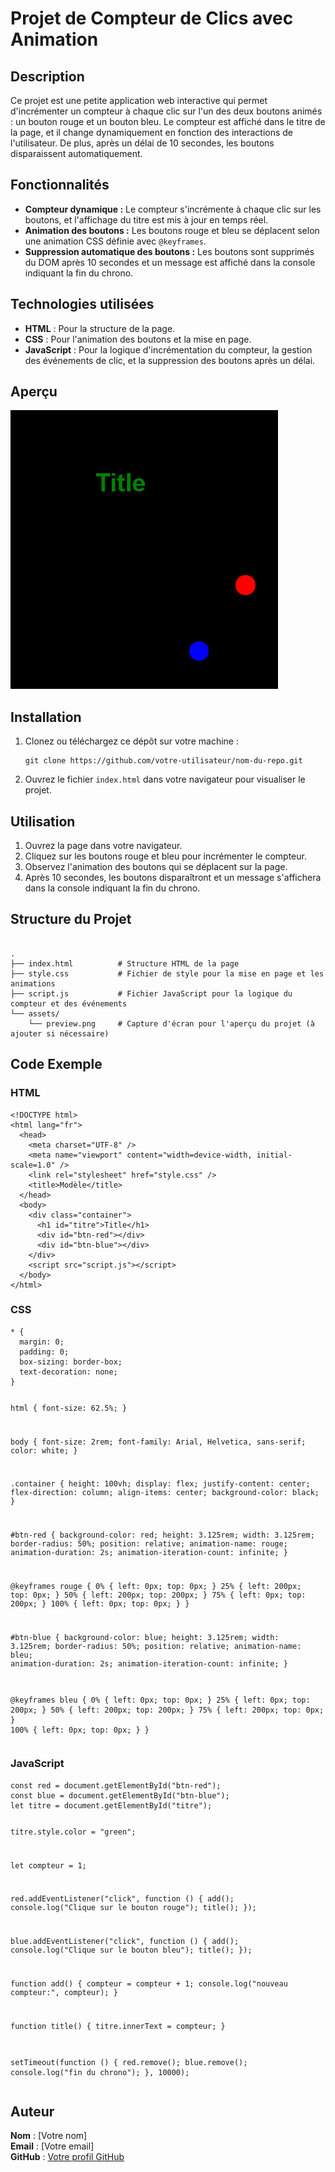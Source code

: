 <h1>Projet de Compteur de Clics avec Animation</h1>

<h2>Description</h2>
<p>Ce projet est une petite application web interactive qui permet d'incrémenter un compteur à chaque clic sur l'un des deux boutons animés : un bouton rouge et un bouton bleu. Le compteur est affiché dans le titre de la page, et il change dynamiquement en fonction des interactions de l'utilisateur. De plus, après un délai de 10 secondes, les boutons disparaissent automatiquement.</p>

<h2>Fonctionnalités</h2>
<ul>
  <li><strong>Compteur dynamique :</strong> Le compteur s'incrémente à chaque clic sur les boutons, et l'affichage du titre est mis à jour en temps réel.</li>
  <li><strong>Animation des boutons :</strong> Les boutons rouge et bleu se déplacent selon une animation CSS définie avec <code>@keyframes</code>.</li>
  <li><strong>Suppression automatique des boutons :</strong> Les boutons sont supprimés du DOM après 10 secondes et un message est affiché dans la console indiquant la fin du chrono.</li>
</ul>

<h2>Technologies utilisées</h2>
<ul>
  <li><strong>HTML</strong> : Pour la structure de la page.</li>
  <li><strong>CSS</strong> : Pour l'animation des boutons et la mise en page.</li>
  <li><strong>JavaScript</strong> : Pour la logique d'incrémentation du compteur, la gestion des événements de clic, et la suppression des boutons après un délai.</li>
</ul>

<h2>Aperçu</h2>
<p><img src="./assets/preview.png" alt="Aperçu du projet"></p>

<h2>Installation</h2>
<ol>
  <li>Clonez ou téléchargez ce dépôt sur votre machine :
    <pre><code>git clone https://github.com/votre-utilisateur/nom-du-repo.git</code></pre>
  </li>
  <li>Ouvrez le fichier <code>index.html</code> dans votre navigateur pour visualiser le projet.</li>
</ol>

<h2>Utilisation</h2>
<ol>
  <li>Ouvrez la page dans votre navigateur.</li>
  <li>Cliquez sur les boutons rouge et bleu pour incrémenter le compteur.</li>
  <li>Observez l'animation des boutons qui se déplacent sur la page.</li>
  <li>Après 10 secondes, les boutons disparaîtront et un message s'affichera dans la console indiquant la fin du chrono.</li>
</ol>

<h2>Structure du Projet</h2>
<pre><code>
.
├── index.html          # Structure HTML de la page
├── style.css           # Fichier de style pour la mise en page et les animations
├── script.js           # Fichier JavaScript pour la logique du compteur et des événements
└── assets/
    └── preview.png     # Capture d'écran pour l'aperçu du projet (à ajouter si nécessaire)
</code></pre>

<h2>Code Exemple</h2>

<h3>HTML</h3>
<pre><code>&lt;!DOCTYPE html&gt;
&lt;html lang="fr"&gt;
  &lt;head&gt;
    &lt;meta charset="UTF-8" /&gt;
    &lt;meta name="viewport" content="width=device-width, initial-scale=1.0" /&gt;
    &lt;link rel="stylesheet" href="style.css" /&gt;
    &lt;title&gt;Modèle&lt;/title&gt;
  &lt;/head&gt;
  &lt;body&gt;
    &lt;div class="container"&gt;
      &lt;h1 id="titre"&gt;Title&lt;/h1&gt;
      &lt;div id="btn-red"&gt;&lt;/div&gt;
      &lt;div id="btn-blue"&gt;&lt;/div&gt;
    &lt;/div&gt;
    &lt;script src="script.js"&gt;&lt;/script&gt;
  &lt;/body&gt;
&lt;/html&gt;
</code></pre>

<h3>CSS</h3>
<pre><code>* {
  margin: 0;
  padding: 0;
  box-sizing: border-box;
  text-decoration: none;
}

html {
font-size: 62.5%;
}

body {
font-size: 2rem;
font-family: Arial, Helvetica, sans-serif;
color: white;
}

.container {
height: 100vh;
display: flex;
justify-content: center;
flex-direction: column;
align-items: center;
background-color: black;
}

#btn-red {
background-color: red;
height: 3.125rem;
width: 3.125rem;
border-radius: 50%;
position: relative;
animation-name: rouge;
animation-duration: 2s;
animation-iteration-count: infinite;
}

@keyframes rouge {
0% {
left: 0px;
top: 0px;
}
25% {
left: 200px;
top: 0px;
}
50% {
left: 200px;
top: 200px;
}
75% {
left: 0px;
top: 200px;
}
100% {
left: 0px;
top: 0px;
}
}

#btn-blue {
background-color: blue;
height: 3.125rem;
width: 3.125rem;
border-radius: 50%;
position: relative;
animation-name: bleu;
animation-duration: 2s;
animation-iteration-count: infinite;
}

@keyframes bleu {
0% {
left: 0px;
top: 0px;
}
25% {
left: 0px;
top: 200px;
}
50% {
left: 200px;
top: 200px;
}
75% {
left: 200px;
top: 0px;
}
100% {
left: 0px;
top: 0px;
}
}
</code></pre>

<h3>JavaScript</h3>
<pre><code>const red = document.getElementById("btn-red");
const blue = document.getElementById("btn-blue");
let titre = document.getElementById("titre");

titre.style.color = "green";

let compteur = 1;

red.addEventListener("click", function () {
add();
console.log("Clique sur le bouton rouge");
title();
});

blue.addEventListener("click", function () {
add();
console.log("Clique sur le bouton bleu");
title();
});

function add() {
compteur = compteur + 1;
console.log("nouveau compteur:", compteur);
}

function title() {
titre.innerText = compteur;
}

setTimeout(function () {
red.remove();
blue.remove();
console.log("fin du chrono");
}, 10000);
</code></pre>

<h2>Auteur</h2>
<p><strong>Nom</strong> : [Votre nom]<br>
<strong>Email</strong> : [Votre email]<br>
<strong>GitHub</strong> : <a href="https://github.com/NICOLASR44">Votre profil GitHub</a></p>

